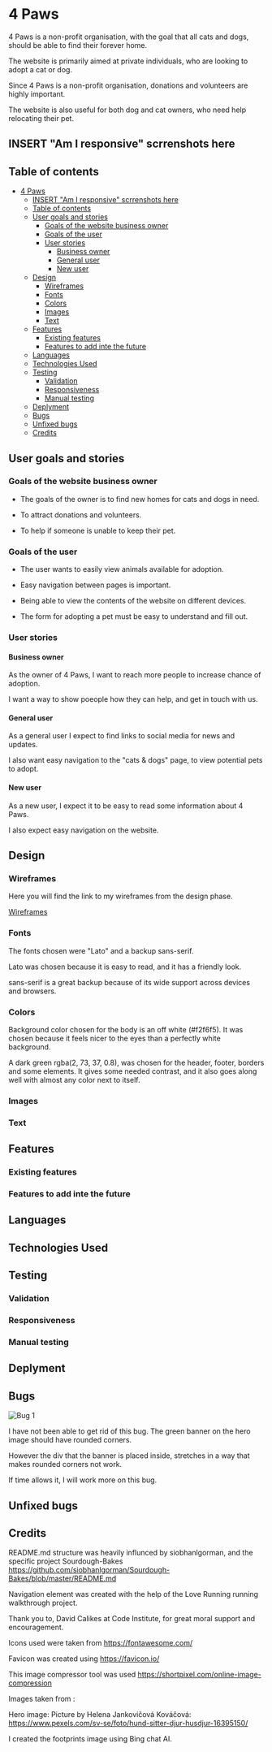 # 4 Paws  

4 Paws is a non-profit organisation, with the goal that all cats and dogs, should be able to find their forever home.

The website is primarily aimed at private individuals, who are looking to adopt a cat or dog.

Since 4 Paws is a non-profit organisation, donations and volunteers are highly important.

The website is also useful for both dog and cat owners, who need help relocating their pet.

## INSERT "Am I responsive" scrrenshots here

## Table of contents

- [4 Paws](#4-paws)
  - [INSERT "Am I responsive" scrrenshots here](#insert-am-i-responsive-scrrenshots-here)
  - [Table of contents](#table-of-contents)
  - [User goals and stories](#user-goals-and-stories)
    - [Goals of the website business owner](#goals-of-the-website-business-owner)
    - [Goals of the user](#goals-of-the-user)
    - [User stories](#user-stories)
      - [Business owner](#business-owner)
      - [General user](#general-user)
      - [New user](#new-user)
  - [Design](#design)
    - [Wireframes](#wireframes)
    - [Fonts](#fonts)
    - [Colors](#colors)
    - [Images](#images)
    - [Text](#text)
  - [Features](#features)
    - [Existing features](#existing-features)
    - [Features to add inte the future](#features-to-add-inte-the-future)
  - [Languages](#languages)
  - [Technologies Used](#technologies-used)
  - [Testing](#testing)
    - [Validation](#validation)
    - [Responsiveness](#responsiveness)
    - [Manual testing](#manual-testing)
  - [Deplyment](#deplyment)
  - [Bugs](#bugs)
  - [Unfixed bugs](#unfixed-bugs)
  - [Credits](#credits)

## User goals and stories

### Goals of the website business owner

- The goals of the owner is to find new homes for cats and dogs in need.

- To attract donations and volunteers.

- To help if someone is unable to keep their pet.

### Goals of the user

- The user wants to easily view animals available for adoption.

- Easy navigation between pages is important.

- Being able to view the contents of the website on different devices.

- The form for adopting a pet must be easy to understand and fill out.

### User stories

#### Business owner

As the owner of 4 Paws, I want to reach more people to increase chance of adoption.

I want a way to show poeople how they can help, and get in touch with us.

#### General user

As a general user I expect to find links to social media for news and updates.

I also want easy navigation to the "cats & dogs" page, to view potential pets to adopt.

#### New user

As a new user, I expect it to be easy to read some information about 4 Paws.

I also expect easy navigation on the website.

## Design

### Wireframes

Here you will find the link to my wireframes from the design phase.

[Wireframes](https://github.com/hogbergmarkus/4-paws/tree/main/assets/wireframes)

### Fonts

The fonts chosen were "Lato" and a backup sans-serif.

Lato was chosen because it is easy to read, and it has a friendly look.

sans-serif is a great backup because of its wide support across devices and browsers.

### Colors

Background color chosen for the body is an off white (#f2f6f5). It was chosen because it feels nicer to the eyes than a perfectly white background.

A dark green rgba(2, 73, 37, 0.8), was chosen for the header, footer, borders and some elements. It gives some needed contrast, and it also goes along well with almost any color next to itself.

### Images

### Text

## Features

### Existing features

### Features to add inte the future

## Languages

## Technologies Used

## Testing

### Validation

### Responsiveness

### Manual testing

## Deplyment

## Bugs

![Bug 1](assets/images/bug-1.png)

I have not been able to get rid of this bug. The green banner on the hero image should have rounded corners.

However the div that the banner is placed inside, stretches in a way that makes rounded corners not work.

If time allows it, I will work more on this bug.

## Unfixed bugs

## Credits

README.md structure was heavily influnced by siobhanlgorman, and the specific project Sourdough-Bakes
<https://github.com/siobhanlgorman/Sourdough-Bakes/blob/master/README.md>

Navigation element was created with the help of the Love Running running walkthrough project.

Thank you to, David Calikes at Code Institute, for great moral support and encouragement.

Icons used were taken from <https://fontawesome.com/>

Favicon was created using <https://favicon.io/>

This image compressor tool was used <https://shortpixel.com/online-image-compression>

Images taken from :

Hero image:
Picture by Helena Jankovičová Kováčová: <https://www.pexels.com/sv-se/foto/hund-sitter-djur-husdjur-16395150/>

I created the footprints image using Bing chat AI.
